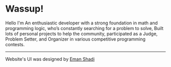 # Wassup!

Hello I'm An enthusiastic developer with a strong foundation in math and programming logic, who’s constantly searching for a problem to solve, Built lots of personal projects to help the community, participated as a Judge, Problem Setter, and Organizer in various competitive programming contests.

---

Website's UI was designed by [Eman Shadi](https://www.behance.net/emanshadih)
